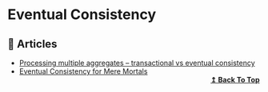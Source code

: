 # Eventual Consistency

## 📕 Articles

- [Processing multiple aggregates – transactional vs eventual consistency](http://www.kamilgrzybek.com/design/processing-multiple-aggregates-transactional-vs-eventual-consistency/)
- [Eventual Consistency for Mere Mortals](https://ralfw.de/eventual-consistency-for-mere-mortals/)
  <div align="right">
    <b><a href="#contents">↥ Back To Top</a></b>
  </div>